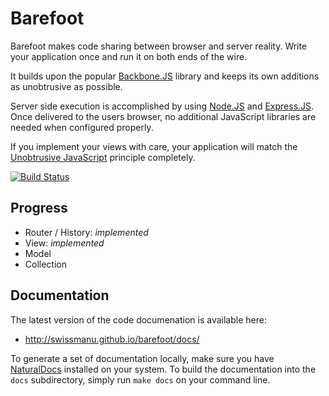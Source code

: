 # Barefoot
Barefoot makes code sharing between browser and server reality. Write your application once and run it on both ends of the wire.

It builds upon the popular [Backbone.JS](http://backbonejs.org/) library and keeps its own additions as unobtrusive as possible.

Server side execution is accomplished by using [Node.JS](http://nodejs.org/) and [Express.JS](http://expressjs.com/). Once delivered to the users browser, no additional JavaScript libraries are needed when configured properly.

If you implement your views with care, your application will match the [Unobtrusive JavaScript](http://roca-style.org/#unobtrusive-javascript) principle completely.

[![Build Status](https://travis-ci.org/swissmanu/barefoot.png?branch=master)](https://travis-ci.org/swissmanu/barefoot)

## Progress
* Router / History: *implemented*
* View: *implemented*
* Model
* Collection

## Documentation
The latest version of the code documenation is available here:
* http://swissmanu.github.io/barefoot/docs/

To generate a set of documentation locally, make sure you have [NaturalDocs](http://www.naturaldocs.org/) installed on your system. To build the documentation into the `docs` subdirectory, simply run `make docs` on your command line.
